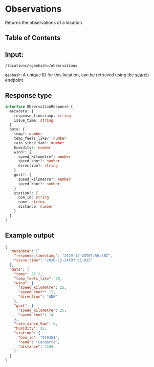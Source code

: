 # Observations
Returns the observations of a location

## Table of Contents

## Input: 
`/locations/<geohash>/observations`

`geohash`: A unique ID for this location, can be retrieved using the [search](./search.md) endpoint  

## Response type
```ts
interface ObservationResponse {
  metadata: {
    response_timestamp: string
    issue_time: string
  }
  data: {
    temp?: number
    temp_feels_like?: number
    rain_since_9am?: number
    humidity?: number
    wind?: {
      speed_kilometre?: number
      speed_knot?: number
      direction?: string
    }
    gust?: {
      speed_kilometre?: number
      speed_knot?: number
    }
    station?: {
      bom_id: string
      name: string
      distance: number
    }
  }
}
```

## Example output
```json
{
  "metadata": {
    "response_timestamp": "2020-12-24T07:56:38Z",
    "issue_time": "2020-12-24T07:51:01Z"
  },
  "data": {
    "temp": 25.2,
    "temp_feels_like": 20,
    "wind": {
      "speed_kilometre": 22,
      "speed_knot": 12,
      "direction": "WNW"
    },
    "gust": {
      "speed_kilometre": 26,
      "speed_knot": 14
    },
    "rain_since_9am": 0,
    "humidity": 28,
    "station": {
      "bom_id": "070351",
      "name": "Canberra",
      "distance": 7204
    }
  }
}
```